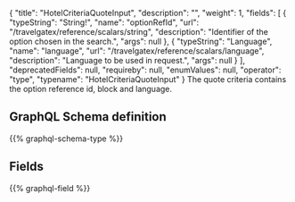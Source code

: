 {
  "title": "HotelCriteriaQuoteInput",
  "description": "",
  "weight": 1,
  "fields": [
    {
      "typeString": "String!",
      "name": "optionRefId",
      "url": "/travelgatex/reference/scalars/string",
      "description": "Identifier of the option chosen in the search.",
      "args": null
    },
    {
      "typeString": "Language",
      "name": "language",
      "url": "/travelgatex/reference/scalars/language",
      "description": "Language to be used in request.",
      "args": null
    }
  ],
  "deprecatedFields": null,
  "requireby": null,
  "enumValues": null,
  "operator": "type",
  "typename": "HotelCriteriaQuoteInput"
}
The quote criteria contains the option reference id, block and language.
## GraphQL Schema definition

{{% graphql-schema-type %}}

## Fields

{{% graphql-field %}}
